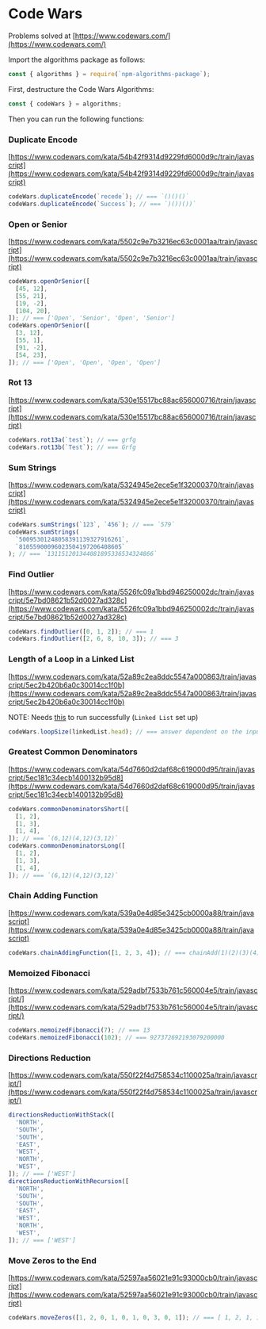 # Code Wars

Problems solved at [https://www.codewars.com/](https://www.codewars.com/)

Import the algorithms package as follows:

```js
const { algorithms } = require(`npm-algorithms-package`);
```

First, destructure the Code Wars Algorithms:

```js
const { codeWars } = algorithms;
```

Then you can run the following functions:

### Duplicate Encode

[https://www.codewars.com/kata/54b42f9314d9229fd6000d9c/train/javascript](https://www.codewars.com/kata/54b42f9314d9229fd6000d9c/train/javascript)

```js
codeWars.duplicateEncode(`recede`); // === `()()()`
codeWars.duplicateEncode(`Success`); // === `)())())`
```

### Open or Senior

[https://www.codewars.com/kata/5502c9e7b3216ec63c0001aa/train/javascript](https://www.codewars.com/kata/5502c9e7b3216ec63c0001aa/train/javascript)

```js
codeWars.openOrSenior([
  [45, 12],
  [55, 21],
  [19, -2],
  [104, 20],
]); // === ['Open', 'Senior', 'Open', 'Senior']
codeWars.openOrSenior([
  [3, 12],
  [55, 1],
  [91, -2],
  [54, 23],
]); // === ['Open', 'Open', 'Open', 'Open']
```

### Rot 13

[https://www.codewars.com/kata/530e15517bc88ac656000716/train/javascript](https://www.codewars.com/kata/530e15517bc88ac656000716/train/javascript)

```js
codeWars.rot13a(`test`); // === grfg
codeWars.rot13b(`Test`); // === Grfg
```

### Sum Strings

[https://www.codewars.com/kata/5324945e2ece5e1f32000370/train/javascript](https://www.codewars.com/kata/5324945e2ece5e1f32000370/train/javascript)

```js
codeWars.sumStrings(`123`, `456`); // === `579`
codeWars.sumStrings(
  `50095301248058391139327916261`,
  `81055900096023504197206408605`
); // === `131151201344081895336534324866`
```

### Find Outlier

[https://www.codewars.com/kata/5526fc09a1bbd946250002dc/train/javascript/5e7bd08621b52d0027ad328c](https://www.codewars.com/kata/5526fc09a1bbd946250002dc/train/javascript/5e7bd08621b52d0027ad328c)

```js
codeWars.findOutlier([0, 1, 2]); // === 1
codeWars.findOutlier([2, 6, 8, 10, 3]); // === 3
```

### Length of a Loop in a Linked List

[https://www.codewars.com/kata/52a89c2ea8ddc5547a000863/train/javascript/5ec2b420b6a0c30014cc1f0b](https://www.codewars.com/kata/52a89c2ea8ddc5547a000863/train/javascript/5ec2b420b6a0c30014cc1f0b)

NOTE: Needs [this](./linkedlist.md) to run successfully (`Linked List` set up)

```js
codeWars.loopSize(linkedList.head); // === answer dependent on the input list, see linkedlist.md
```

### Greatest Common Denominators

[https://www.codewars.com/kata/54d7660d2daf68c619000d95/train/javascript/5ec181c34ecb1400132b95d8](https://www.codewars.com/kata/54d7660d2daf68c619000d95/train/javascript/5ec181c34ecb1400132b95d8)

```js
codeWars.commonDenominatorsShort([
  [1, 2],
  [1, 3],
  [1, 4],
]); // === `(6,12)(4,12)(3,12)`
codeWars.commonDenominatorsLong([
  [1, 2],
  [1, 3],
  [1, 4],
]); // === `(6,12)(4,12)(3,12)`
```

### Chain Adding Function

[https://www.codewars.com/kata/539a0e4d85e3425cb0000a88/train/javascript](https://www.codewars.com/kata/539a0e4d85e3425cb0000a88/train/javascript)

```js
codeWars.chainAddingFunction([1, 2, 3, 4]); // === chainAdd(1)(2)(3)(4) === 10
```

### Memoized Fibonacci

[https://www.codewars.com/kata/529adbf7533b761c560004e5/train/javascript/](https://www.codewars.com/kata/529adbf7533b761c560004e5/train/javascript/)

```js
codeWars.memoizedFibonacci(7); // === 13
codeWars.memoizedFibonacci(102); // === 927372692193079200000
```

### Directions Reduction

[https://www.codewars.com/kata/550f22f4d758534c1100025a/train/javascript/](https://www.codewars.com/kata/550f22f4d758534c1100025a/train/javascript/)

```js
directionsReductionWithStack([
  'NORTH',
  'SOUTH',
  'SOUTH',
  'EAST',
  'WEST',
  'NORTH',
  'WEST',
]); // === ['WEST']
directionsReductionWithRecursion([
  'NORTH',
  'SOUTH',
  'SOUTH',
  'EAST',
  'WEST',
  'NORTH',
  'WEST',
]); // === ['WEST']
```

### Move Zeros to the End

[https://www.codewars.com/kata/52597aa56021e91c93000cb0/train/javascript](https://www.codewars.com/kata/52597aa56021e91c93000cb0/train/javascript)

```js
codeWars.moveZeros([1, 2, 0, 1, 0, 1, 0, 3, 0, 1]); // === [ 1, 2, 1, 1, 3, 1, 0, 0, 0, 0 ]
```
